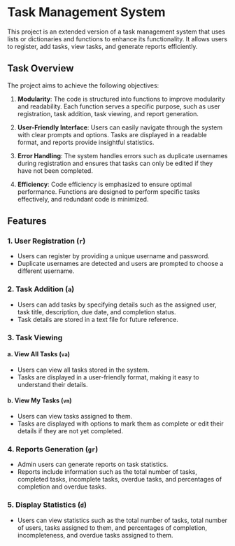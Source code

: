 # Task Management System

This project is an extended version of a task management system that uses lists or dictionaries and functions to enhance its functionality. It allows users to register, add tasks, view tasks, and generate reports efficiently.

## Task Overview

The project aims to achieve the following objectives:

1. **Modularity**: The code is structured into functions to improve modularity and readability. Each function serves a specific purpose, such as user registration, task addition, task viewing, and report generation.

2. **User-Friendly Interface**: Users can easily navigate through the system with clear prompts and options. Tasks are displayed in a readable format, and reports provide insightful statistics.

3. **Error Handling**: The system handles errors such as duplicate usernames during registration and ensures that tasks can only be edited if they have not been completed.

4. **Efficiency**: Code efficiency is emphasized to ensure optimal performance. Functions are designed to perform specific tasks effectively, and redundant code is minimized.

## Features

### 1. User Registration (`r`)

- Users can register by providing a unique username and password.
- Duplicate usernames are detected and users are prompted to choose a different username.

### 2. Task Addition (`a`)

- Users can add tasks by specifying details such as the assigned user, task title, description, due date, and completion status.
- Task details are stored in a text file for future reference.

### 3. Task Viewing

#### a. View All Tasks (`va`)

- Users can view all tasks stored in the system.
- Tasks are displayed in a user-friendly format, making it easy to understand their details.

#### b. View My Tasks (`vm`)

- Users can view tasks assigned to them.
- Tasks are displayed with options to mark them as complete or edit their details if they are not yet completed.

### 4. Reports Generation (`gr`)

- Admin users can generate reports on task statistics.
- Reports include information such as the total number of tasks, completed tasks, incomplete tasks, overdue tasks, and percentages of completion and overdue tasks.

### 5. Display Statistics (`d`)

- Users can view statistics such as the total number of tasks, total number of users, tasks assigned to them, and percentages of completion, incompleteness, and overdue tasks assigned to them.

